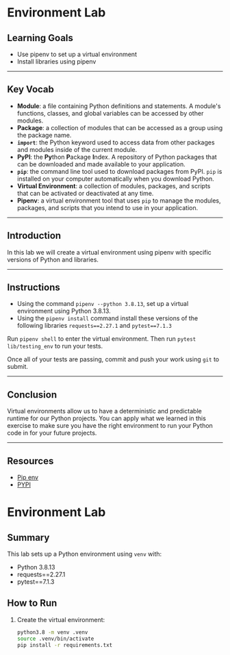 # Environment Lab

## Learning Goals

- Use pipenv to set up a virtual environment
- Install libraries using pipenv

***

## Key Vocab

- **Module**: a file containing Python definitions and statements. A module's
functions, classes, and global variables can be accessed by other modules.
- **Package**: a collection of modules that can be accessed as a group using
the package name.
- **`import`**: the Python keyword used to access data from other packages and
modules inside of the current module.
- **PyPI**: the **Py**thon **P**ackage **I**ndex. A repository of Python
packages that can be downloaded and made available to your application.
- **`pip`**: the command line tool used to download packages from PyPI. `pip`
is installed on your computer automatically when you download Python.
- **Virtual Environment**: a collection of modules, packages, and scripts that
can be activated or deactivated at any time.
- **Pipenv**: a virtual environment tool that uses `pip` to manage the modules,
packages, and scripts that you intend to use in your application.

***

## Introduction

In this lab we will create a virtual environment using pipenv with
specific versions of Python and libraries.

***

## Instructions

- Using the command `pipenv --python 3.8.13`, set up a virtual
  environment using Python 3.8.13.
- Using the `pipenv install` command install these versions of the following libraries
 `requests==2.27.1` and `pytest==7.1.3`

Run `pipenv shell` to enter the virtual environment. Then run
`pytest lib/testing_env` to run your tests.

Once all of your tests are passing, commit and push your work using `git` to
submit.

***

## Conclusion

Virtual environments allow us to have a deterministic and predictable
 runtime for our Python projects. You can apply what we learned in
 this exercise to make sure you have the right environment to
 run your Python code in for your future projects.
***

## Resources

- [Pip env](https://pipenv.pypa.io/en/latest/)
- [PYPI](https://pypi.org/)
# Environment Lab

## Summary
This lab sets up a Python environment using `venv` with:

- Python 3.8.13
- requests==2.27.1
- pytest==7.1.3

## How to Run
1. Create the virtual environment:
   ```bash
   python3.8 -m venv .venv
   source .venv/bin/activate
   pip install -r requirements.txt
